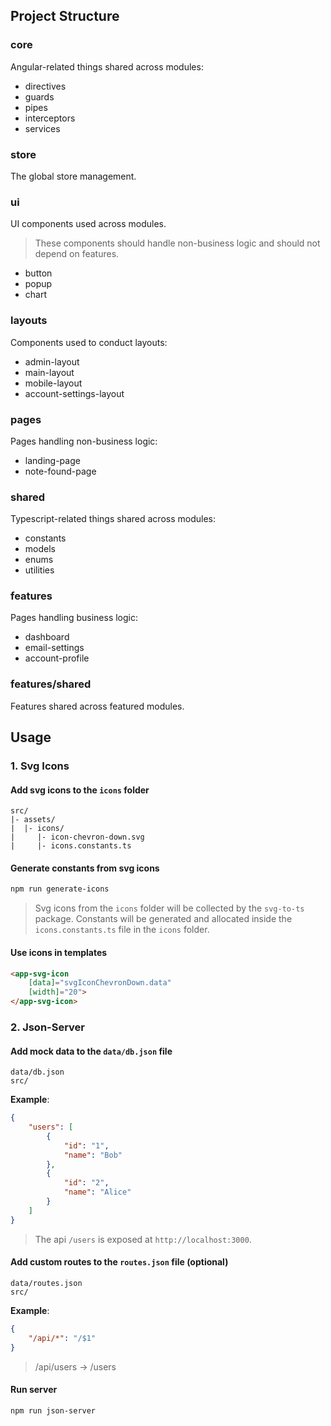 ## Project Structure

### core

Angular-related things shared across modules:

- directives
- guards
- pipes
- interceptors
- services

### store

The global store management.

### ui

UI components used across modules.

> These components should handle non-business logic and should not depend on features.

- button
- popup
- chart

### layouts

Components used to conduct layouts:

- admin-layout
- main-layout
- mobile-layout
- account-settings-layout

### pages

Pages handling non-business logic:

- landing-page
- note-found-page

### shared

Typescript-related things shared across modules:

- constants
- models
- enums
- utilities

### features

Pages handling business logic:

- dashboard
- email-settings
- account-profile

### features/shared

Features shared across featured modules.

## Usage

### 1. Svg Icons

#### Add svg icons to the `icons` folder

```
src/
|- assets/
|  |- icons/
|     |- icon-chevron-down.svg
|     |- icons.constants.ts
```

#### Generate constants from svg icons

```bash
npm run generate-icons
```

> Svg icons from the `icons` folder will be collected by the `svg-to-ts` package. Constants will be
> generated and allocated inside the `icons.constants.ts` file in the `icons` folder.

#### Use icons in templates

```html
<app-svg-icon
    [data]="svgIconChevronDown.data"
    [width]="20">
</app-svg-icon>
```

### 2. Json-Server

#### Add mock data to the `data/db.json` file

```
data/db.json
src/
```

**Example**:

```json
{
    "users": [
        {
            "id": "1",
            "name": "Bob"
        },
        {
            "id": "2",
            "name": "Alice"
        }
    ]
}
```

> The api `/users` is exposed at `http://localhost:3000`.

#### Add custom routes to the `routes.json` file (optional)

```
data/routes.json
src/
```

**Example**:

```json
{
    "/api/*": "/$1"
}
```

> /api/users → /users

#### Run server

```bash
npm run json-server
```
